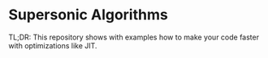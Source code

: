 # Supersonic Algorithms

TL;DR:
This repository shows with examples how to make your code faster with optimizations like JIT.
